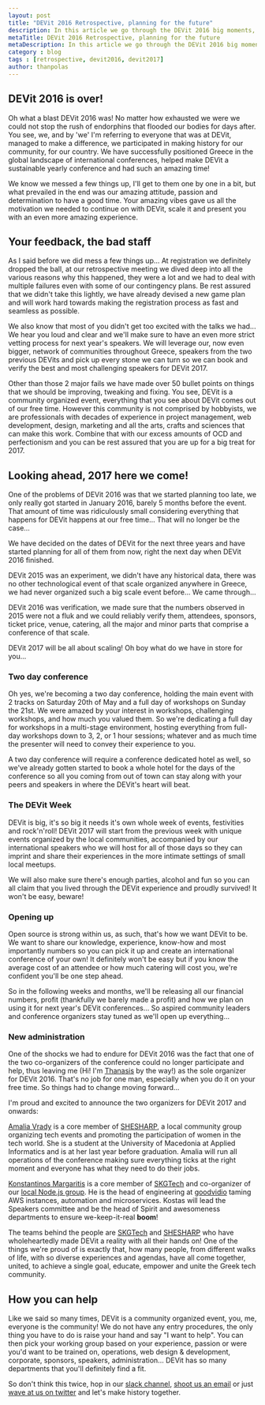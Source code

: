 ```yaml
---
layout: post
title: "DEVit 2016 Retrospective, planning for the future"
description: In this article we go through the DEVit 2016 big moments, fails and all the excitement we experienced, and then we get a sneak peak into what 2017 has in hold for us.
metaTitle: DEVit 2016 Retrospective, planning for the future
metaDescription: In this article we go through the DEVit 2016 big moments, fails and all the excitement we experienced, and then we get a sneak peak into what 2017 has in hold for us.
category : blog
tags : [retrospective, devit2016, devit2017]
author: thanpolas
---
```



## DEVit 2016 is over!

Oh what a blast DEVit 2016 was! No matter how exhausted we were we could not stop the rush of endorphins that flooded our bodies for days after. You see, we, and by 'we' I'm referring to everyone that was at DEVit, managed to make a difference, we participated in making history for our community, for our country. We have successfully positioned Greece in the global landscape of international conferences, helped make DEVit a sustainable yearly conference and had such an amazing time!

We know we messed a few things up, I'll get to them one by one in a bit, but what prevailed in the end was our amazing attitude, passion and determination to have a good time. Your amazing vibes gave us all the motivation we needed to continue on with DEVit, scale it and present you with an even more amazing experience.

## Your feedback, the bad staff

As I said before we did mess a few things up... At registration we definitely dropped the ball, at our retrospective meeting we dived deep into all the various reasons why this happened, they were a lot and we had to deal with multiple failures even with some of our contingency plans. Be rest assured that we didn't take this lightly, we have already devised a new game plan and will work hard towards making the registration process as fast and seamless as possible.

We also know that most of you didn't get too excited with the talks we had... We hear you loud and clear and we'll make sure to have an even more strict vetting process for next year's speakers. We will leverage our, now even bigger, network of communities throughout Greece, speakers from the two previous DEVits and pick up every stone we can turn so we can book and verify the best and most challenging speakers for DEVit 2017.

Other than those 2 major fails we have made over 50 bullet points on things that we should be improving, tweaking and fixing. You see, DEVit is a community organized event, everything that you see about DEVit comes out of our free time. However this community is not comprised by hobbyists, we are professionals with decades of experience in project management, web development, design, marketing and all the arts, crafts and sciences that can make this work. Combine that with our excess amounts of OCD and perfectionism and you can be rest assured that you are up for a big treat for 2017.

## Looking ahead, 2017 here we come!

One of the problems of DEVit 2016 was that we started planning too late, we only really got started in January 2016, barely 5 months before the event. That amount of time was ridiculously small considering everything that happens for DEVit happens at our free time... That will no longer be the case...

We have decided on the dates of DEVit for the next three years and have started planning for all of them from now, right the next day when DEVit 2016 finished.

DEVit 2015 was an experiment, we didn't have any historical data, there was no other technological event of that scale organized anywhere in Greece, we had never organized such a big scale event before... We came through...

DEVit 2016 was verification, we made sure that the numbers observed in 2015 were not a fluk and we could reliably verify them, attendees, sponsors, ticket price, venue, catering, all the major and minor parts that comprise a conference of that scale.

DEVit 2017 will be all about scaling! Oh boy what do we have in store for you...

### Two day conference

Oh yes, we're becoming a two day conference, holding the main event with 2 tracks on Saturday 20th of May and a full day of workshops on Sunday the 21st. We were amazed by your interest in workshops, challenging workshops, and how much you valued them. So we're dedicating a full day for workshops in a multi-stage environment, hosting everything from full-day workshops down to 3, 2, or 1 hour sessions; whatever and as much time the presenter will need to convey their experience to you.

A two day conference will require a conference dedicated hotel as well, so we've already gotten started to book a whole hotel for the days of the conference so all you coming from out of town can stay along with your peers and speakers in where the DEVit's heart will beat.

### The DEVit Week

DEVit is big, it's so big it needs it's own whole week of events, festivities and rock'n'roll! DEVit 2017 will start from the previous week with unique events organized by the local communities, accompanied by our international speakers who we will host for all of those days so they can imprint and share their experiences in the more intimate settings of small local meetups.

We will also make sure there's enough parties, alcohol and fun so you can all claim that you lived through the DEVit experience and proudly survived! It won't be easy, beware!

### Opening up

Open source is strong within us, as such, that's how we want DEVit to be. We want to share our knowledge, experience, know-how and most importantly numbers so you can pick it up and create an international conference of your own! It definitely won't be easy but if you know the average cost of an attendee or how much catering will cost you, we're confident you'll be one step ahead.

So in the following weeks and months, we'll be releasing all our financial numbers, profit (thankfully we barely made a profit) and how we plan on using it for next year's DEVit conferences... So aspired community leaders and conference organizers stay tuned as we'll open up everything...

### New administration

One of the shocks we had to endure for DEVit 2016 was the fact that one of the two  co-organizers of the conference could no longer participate and help, thus leaving me (Hi! I'm [Thanasis](http://thanpol.as) by the way!) as the sole organizer for DEVit 2016. That's no job for one man, especially when you do it on your free time. So things had to change moving forward...

I'm proud and excited to announce the two organizers for DEVit 2017 and onwards:

[Amalia Vrady](https://twitter.com/alkistics) is a core member of [SHESHARP](http://www.shesharp.org/), a local community group organizing tech events and promoting the participation of women in the tech world. She is a student at the University of Macedonia at Applied Informatics and is at her last year before graduation. Amalia will run all operations of the conference making sure everything ticks at the right moment and everyone has what they need to do their jobs.

[Konstantinos Margaritis](https://twitter.com/_margaritis) is a core member of [SKGTech](http://skgtech.io) and co-organizer of our [local Node.js group](http://www.meetup.com/Thessaloniki-Node-js-Meetup/). He is the head of engineering at [goodvidio](https://goodvid.io/) taming AWS instances, automation and microservices. Kostas will lead the Speakers committee and be the head of Spirit and awesomeness departments to ensure we-keep-it-real **boom**!

The teams behind the people are [SKGTech](http://skgtech.io) and [SHESHARP](http://www.shesharp.org/) who have wholeheartedly made DEVit a reality with all their hands on! One of the things we're proud of is exactly that, how many people, from different walks of life, with so diverse experiences and agendas, have all come together, united, to achieve a single goal, educate, empower and unite the Greek tech community.

## How you can help

Like we said so many times, DEVit is a community organized event, you, me, everyone is the community! We do not have any entry procedures, the only thing you have to do is raise your hand and say "I want to help". You can then pick your working group based on your experience, passion or were you'd want to be trained on, operations, web design & development, corporate, sponsors, speakers, administration... DEVit has so many departments that you'll definitely find a fit.

So don't think this twice, hop in our [slack channel](http://devitconf.org/#slack-invite), [shoot us an email](mailto:info@devitconf.org) or just [wave at us on twitter](https://twitter.com/devitconf) and let's make history together.



